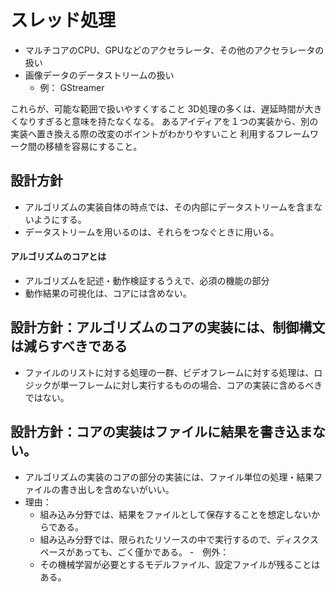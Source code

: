 # スレッド処理
- マルチコアのCPU、GPUなどのアクセラレータ、その他のアクセラレータの扱い
- 画像データのデータストリームの扱い
  - 例： GStreamer

これらが、可能な範囲で扱いやすくすること
3D処理の多くは、遅延時間が大きくなりすぎると意味を持たなくなる。
あるアイディアを１つの実装から、別の実装へ置き換える際の改変のポイントがわかりやすいこと
利用するフレームワーク間の移植を容易にすること。

## 設計方針
- アルゴリズムの実装自体の時点では、その内部にデータストリームを含まないようにする。
- データストリームを用いるのは、それらをつなぐときに用いる。

#### アルゴリズムのコアとは
- アルゴリズムを記述・動作検証するうえで、必須の機能の部分
- 動作結果の可視化は、コアには含めない。

## 設計方針：アルゴリズムのコアの実装には、制御構文は減らすべきである
- ファイルのリストに対する処理の一群、ビデオフレームに対する処理は、ロジックが単一フレームに対し実行するものの場合、コアの実装に含めるべきではない。

## 設計方針：コアの実装はファイルに結果を書き込まない。
- アルゴリズムの実装のコアの部分の実装には、ファイル単位の処理・結果ファイルの書き出しを含めないがいい。
- 理由：
  - 組み込み分野では、結果をファイルとして保存することを想定しないからである。
  - 組み込み分野では、限られたリソースの中で実行するので、ディスクスペースがあっても、ごく僅かである。
-　例外：
  - その機械学習が必要とするモデルファイル、設定ファイルが残ることはある。
